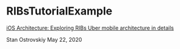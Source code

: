 # RIBsTutorialExample
[iOS Architecture: Exploring RIBs
Uber mobile architecture in details](https://medium.com/swlh/ios-architecture-exploring-ribs-3db765284fd8)

Stan Ostrovskiy
May 22, 2020
